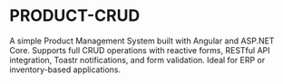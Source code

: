 # PRODUCT-CRUD
A simple Product Management System built with Angular and ASP.NET Core. Supports full CRUD operations with reactive forms, RESTful API integration, Toastr notifications, and form validation. Ideal for ERP or inventory-based applications.

